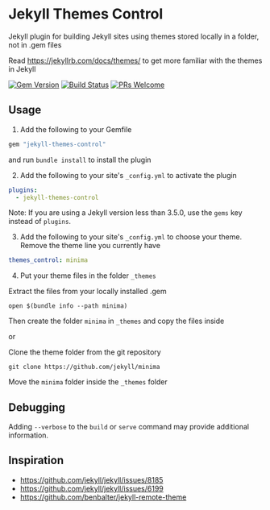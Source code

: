 # Jekyll Themes Control

Jekyll plugin for building Jekyll sites using themes stored locally in a folder, not in .gem files

Read https://jekyllrb.com/docs/themes/ to get more familiar with the themes in Jekyll

[![Gem Version](https://badge.fury.io/rb/jekyll-themes-control.svg)](https://badge.fury.io/rb/jekyll-themes-control) [![Build Status](https://travis-ci.org/franferri/jekyll-themes-control.svg?branch=master)](https://travis-ci.org/franferri/jekyll-themes-control) [![PRs Welcome](https://img.shields.io/badge/PRs-welcome-brightgreen.svg?style=flat-square)](http://makeapullrequest.com)


## Usage

1. Add the following to your Gemfile

  ```ruby
  gem "jekyll-themes-control"
  ```

  and run `bundle install` to install the plugin

2. Add the following to your site's `_config.yml` to activate the plugin

  ```yml
  plugins:
    - jekyll-themes-control
  ```
  Note: If you are using a Jekyll version less than 3.5.0, use the `gems` key instead of `plugins`.

3. Add the following to your site's `_config.yml` to choose your theme. Remove the theme line you currently have

  ```yml
  themes_control: minima
  ```

4. Put your theme files in the folder `_themes`

Extract the files from your locally installed .gem

```
open $(bundle info --path minima)
```
Then create the folder ```minima``` in ```_themes``` and copy the files inside

or

Clone the theme folder from the git repository

```
git clone https://github.com/jekyll/minima
```
Move the ```minima``` folder inside the ```_themes``` folder

## Debugging

Adding `--verbose` to the `build` or `serve` command may provide additional information.


## Inspiration

* https://github.com/jekyll/jekyll/issues/8185
* https://github.com/jekyll/jekyll/issues/6199
* https://github.com/benbalter/jekyll-remote-theme
